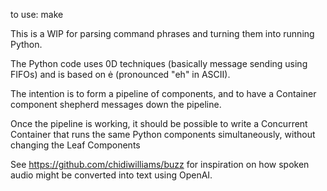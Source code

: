 to use: make

This is a WIP for parsing command phrases and turning them into running Python.

The Python code uses 0D techniques (basically message sending using FIFOs) and is based on ė (pronounced "eh" in ASCII).

The intention is to form a pipeline of components, and to have a Container component shepherd messages down the pipeline.

Once the pipeline is working, it should be possible to write a Concurrent Container that runs the same Python components simultaneously, without changing the Leaf Components

See https://github.com/chidiwilliams/buzz for inspiration on how spoken audio might be converted into text using OpenAI.

